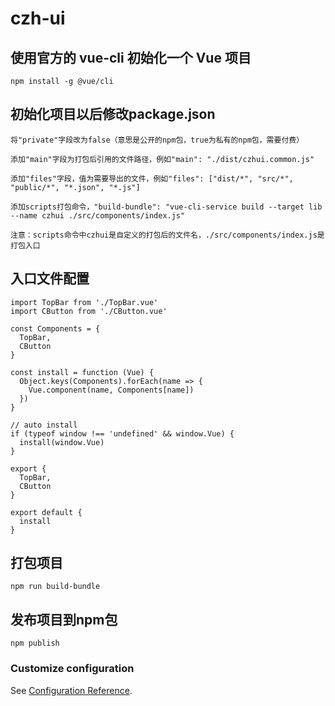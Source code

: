 # czh-ui

## 使用官方的 vue-cli 初始化一个 Vue 项目
```
npm install -g @vue/cli
```

## 初始化项目以后修改package.json
```
将"private"字段改为false（意思是公开的npm包，true为私有的npm包，需要付费）
```
```
添加"main"字段为打包后引用的文件路径，例如"main": "./dist/czhui.common.js"
```
```
添加"files"字段，值为需要导出的文件，例如"files": ["dist/*", "src/*", "public/*", "*.json", "*.js"]
```
```
添加scripts打包命令，"build-bundle": "vue-cli-service build --target lib --name czhui ./src/components/index.js"
```
```
注意：scripts命令中czhui是自定义的打包后的文件名，./src/components/index.js是打包入口
```

## 入口文件配置
```
import TopBar from './TopBar.vue'
import CButton from './CButton.vue'

const Components = {
  TopBar,
  CButton
}

const install = function (Vue) {
  Object.keys(Components).forEach(name => {
    Vue.component(name, Components[name])
  })
}

// auto install
if (typeof window !== 'undefined' && window.Vue) {
  install(window.Vue)
}

export {
  TopBar,
  CButton
}

export default {
  install
}
```

## 打包项目
```
npm run build-bundle
```

## 发布项目到npm包
```
npm publish
```

### Customize configuration
See [Configuration Reference](https://cli.vuejs.org/config/).
